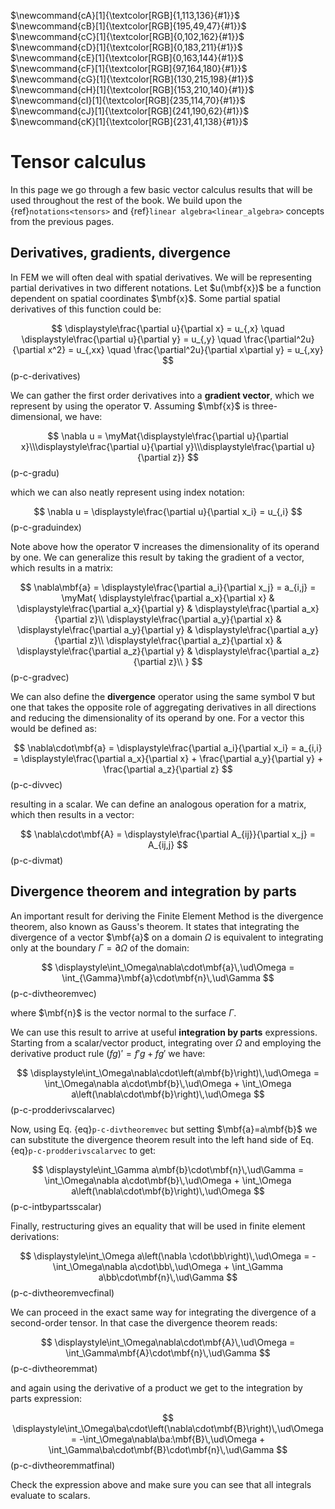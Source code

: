 $\newcommand{\beps}{\boldsymbol\varepsilon}$
$\newcommand{\bsig}{\boldsymbol\sigma}$
$\newcommand{\ud}{\mathrm{d}}$
$\newcommand{\us}{\mathrm{s}}$
$\newcommand{\ba}{\mathbf{a}}$
$\newcommand{\bb}{\mathbf{b}}$
$\newcommand{\bc}{\mathbf{c}}$
$\newcommand{\bt}{\mathbf{t}}$
$\newcommand{\bu}{\mathbf{u}}$
$\newcommand{\bw}{\mathbf{w}}$
$\newcommand{\bN}{\mathbf{N}}$
$\newcommand{\bB}{\mathbf{B}}$
$\newcommand{\bD}{\mathbf{D}}$
$\newcommand{\bK}{\mathbf{K}}$
$\newcommand{\pder}[2]{\frac{\partial #1}{\partial #2}}$
$\newcommand{\iD}{\boldsymbol{\mathcal{D}}}$
$\newcommand{\mbf}[1]{\mathbf{#1}}$
$\newcommand{\mrm}[1]{\mathrm{#1}}$
$\newcommand{\bs}[1]{\boldsymbol{#1}}$
$\newcommand{\T}{^\mathrm{T}}$
$\newcommand{\inv}{^{-1}}$
$\newcommand{\myVec}[1]{\left\{ \begin{matrix} #1 \end{matrix} \right\}}$
$\newcommand{\myMat}[1]{\left[ \begin{matrix} #1 \end{matrix} \right]}$
$\newcommand{cA}[1]{\textcolor[RGB]{1,113,136}{#1}}$
$\newcommand{cB}[1]{\textcolor[RGB]{195,49,47}{#1}}$
$\newcommand{cC}[1]{\textcolor[RGB]{0,102,162}{#1}}$
$\newcommand{cD}[1]{\textcolor[RGB]{0,183,211}{#1}}$
$\newcommand{cE}[1]{\textcolor[RGB]{0,163,144}{#1}}$
$\newcommand{cF}[1]{\textcolor[RGB]{97,164,180}{#1}}$
$\newcommand{cG}[1]{\textcolor[RGB]{130,215,198}{#1}}$
$\newcommand{cH}[1]{\textcolor[RGB]{153,210,140}{#1}}$
$\newcommand{cI}[1]{\textcolor[RGB]{235,114,70}{#1}}$
$\newcommand{cJ}[1]{\textcolor[RGB]{241,190,62}{#1}}$
$\newcommand{cK}[1]{\textcolor[RGB]{231,41,138}{#1}}$

# Tensor calculus

In this page we go through a few basic vector calculus results that will be used throughout the rest of the book. We build upon the {ref}`notations<tensors>` and {ref}`linear algebra<linear_algebra>` concepts from the previous pages.

## Derivatives, gradients, divergence

In FEM we will often deal with spatial derivatives. We will be representing partial derivatives in two different notations. Let $u(\mbf{x})$ be a function dependent on spatial coordinates $\mbf{x}$. Some partial spatial derivatives of this function could be:

$$
\displaystyle\frac{\partial u}{\partial x} = u_{,x}
\quad
\displaystyle\frac{\partial u}{\partial y} = u_{,y}
\quad
\frac{\partial^2u}{\partial x^2} = u_{,xx}
\quad
\frac{\partial^2u}{\partial x\partial y} = u_{,xy}
$$(p-c-derivatives)

We can gather the first order derivatives into a **gradient vector**, which we represent by using the operator $\nabla$. Assuming $\mbf{x}$ is three-dimensional, we have:

$$
\nabla u = \myMat{\displaystyle\frac{\partial u}{\partial x}\\\displaystyle\frac{\partial u}{\partial y}\\\displaystyle\frac{\partial u}{\partial z}}
$$(p-c-gradu)

which we can also neatly represent using index notation:

$$
\nabla u = \displaystyle\frac{\partial u}{\partial x_i} = u_{,i}
$$(p-c-graduindex)

Note above how the operator $\nabla$ increases the dimensionality of its operand by one. We can generalize this result by taking the gradient of a vector, which results in a matrix:

$$
\nabla\mbf{a} = \displaystyle\frac{\partial a_i}{\partial x_j} = a_{i,j} = 
\myMat{
\displaystyle\frac{\partial a_x}{\partial x} & \displaystyle\frac{\partial a_x}{\partial y} & \displaystyle\frac{\partial a_x}{\partial z}\\
\displaystyle\frac{\partial a_y}{\partial x} & \displaystyle\frac{\partial a_y}{\partial y} & \displaystyle\frac{\partial a_y}{\partial z}\\
\displaystyle\frac{\partial a_z}{\partial x} & \displaystyle\frac{\partial a_z}{\partial y} & \displaystyle\frac{\partial a_z}{\partial z}\\
}
$$(p-c-gradvec)

We can also define the **divergence** operator using the same symbol $\nabla$ but one that takes the opposite role of aggregating derivatives in all directions and reducing the dimensionality of its operand by one. For a vector this would be defined as:

$$
\nabla\cdot\mbf{a} = \displaystyle\frac{\partial a_i}{\partial x_i} = a_{i,i} = \displaystyle\frac{\partial a_x}{\partial x} + \frac{\partial a_y}{\partial y} + \frac{\partial a_z}{\partial z}
$$(p-c-divvec)

resulting in a scalar. We can define an analogous operation for a matrix, which then results in a vector:

$$
\nabla\cdot\mbf{A} = \displaystyle\frac{\partial A_{ij}}{\partial x_j} = A_{ij,j}
$$(p-c-divmat)

## Divergence theorem and integration by parts

An important result for deriving the Finite Element Method is the divergence theorem, also known as Gauss's theorem. It states that integrating the divergence of a vector $\mbf{a}$ on a domain $\Omega$ is equivalent to integrating only at the boundary $\Gamma=\partial\Omega$ of the domain:

$$
\displaystyle\int_\Omega\nabla\cdot\mbf{a}\,\ud\Omega = \int_{\Gamma}\mbf{a}\cdot\mbf{n}\,\ud\Gamma
$$(p-c-divtheoremvec)

where $\mbf{n}$ is the vector normal to the surface $\Gamma$.

We can use this result to arrive at useful **integration by parts** expressions. Starting from a scalar/vector product, integrating over $\Omega$ and employing the derivative product rule $(fg)'=f'g + fg'$ we have:

$$
\displaystyle\int_\Omega\nabla\cdot\left(a\mbf{b}\right)\,\ud\Omega = \int_\Omega\nabla a\cdot\mbf{b}\,\ud\Omega + \int_\Omega a\left(\nabla\cdot\mbf{b}\right)\,\ud\Omega
$$(p-c-prodderivscalarvec)

Now, using Eq. {eq}`p-c-divtheoremvec` but setting $\mbf{a}=a\mbf{b}$ we can substitute the divergence theorem result into the left hand side of Eq. {eq}`p-c-prodderivscalarvec` to get:

$$
\displaystyle\int_\Gamma a\mbf{b}\cdot\mbf{n}\,\ud\Gamma = \int_\Omega\nabla a\cdot\mbf{b}\,\ud\Omega + \int_\Omega a\left(\nabla\cdot\mbf{b}\right)\,\ud\Omega
$$(p-c-intbypartsscalar)

Finally, restructuring gives an equality that will be used in finite element derivations: 

$$
\displaystyle\int_\Omega a\left(\nabla \cdot\bb\right)\,\ud\Omega = -\int_\Omega\nabla a\cdot\bb\,\ud\Omega + \int_\Gamma a\bb\cdot\mbf{n}\,\ud\Gamma
$$(p-c-divtheoremvecfinal)

We can proceed in the exact same way for integrating the divergence of a second-order tensor. In that case the divergence theorem reads:

$$
\displaystyle\int_\Omega\nabla\cdot\mbf{A}\,\ud\Omega = \int_\Gamma\mbf{A}\cdot\mbf{n}\,\ud\Gamma
$$(p-c-divtheoremmat)

and again using the derivative of a product we get to the integration by parts expression:

$$
\displaystyle\int_\Omega\ba\cdot\left(\nabla\cdot\mbf{B}\right)\,\ud\Omega = -\int_\Omega\nabla\ba:\mbf{B}\,\ud\Omega + \int_\Gamma\ba\cdot\mbf{B}\cdot\mbf{n}\,\ud\Gamma
$$(p-c-divtheoremmatfinal)

Check the expression above and make sure you can see that all integrals evaluate to scalars.